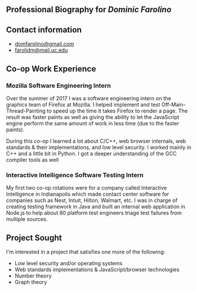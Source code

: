 ## Professional Biography for *Dominic Farolino*

## Contact information
 - domfarolino@gmail.com
 - farolidm@mail.uc.edu

## Co-op Work Experience

### Mozilla Software Engineering Intern
Over the summer of 2017 I was a software engineering intern on the graphics team of Firefox
at Mozilla. I helped implement and test Off-Main-Thread-Painting to speed up the time it takes
Firefox to render a page. The result was faster paints as well as giving the ability to let the
JavaScript engine perform the same amount of work in less time (due to the faster paints).

During this co-op I learned a lot about C/C++, web browser internals, web standards & their
implementations, and low level security. I worked mainly in C++ and a little bit in Python. I
got a deeper understanding of the GCC compiler tools as well

### Interactive Intelligence Software Testing Intern

My first two co-op rotations were for a company called Interactive Intelligence in Indianapolis
which made contact center software for companies such as Nest, Intuit, Hilton, Walmart, etc. I
was in charge of creating testing framework in Java and built an internal web application in Node.js
to help about 80 platform test engineers triage test failures from multiple sources.

## Project Sought
I'm interested in a project that satisfies one more of the following:

 - Low level security and/or operating systems
 - Web standards implementations & JavaScript/browser technologies
 - Number theory
 - Graph theory
